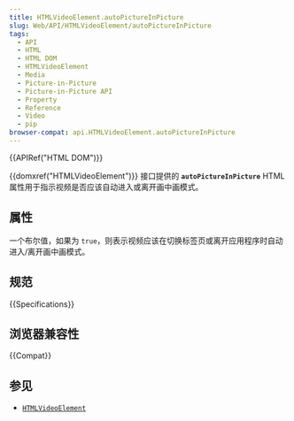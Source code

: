 ```yaml
---
title: HTMLVideoElement.autoPictureInPicture
slug: Web/API/HTMLVideoElement/autoPictureInPicture
tags:
  - API
  - HTML
  - HTML DOM
  - HTMLVideoElement
  - Media
  - Picture-in-Picture
  - Picture-in-Picture API
  - Property
  - Reference
  - Video
  - pip
browser-compat: api.HTMLVideoElement.autoPictureInPicture
---
```

{{APIRef("HTML DOM")}}

{{domxref("HTMLVideoElement")}} 接口提供的 **`autoPictureInPicture`**  HTML 属性用于指示视频是否应该自动进入或离开画中画模式。

## 属性

一个布尔值，如果为 `true`，则表示视频应该在切换标签页或离开应用程序时自动进入/离开画中画模式。

## 规范

{{Specifications}}

## 浏览器兼容性

{{Compat}}

## 参见

- [`HTMLVideoElement`](/zh-CN/docs/Web/API/HTMLVideoElement)
